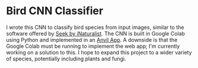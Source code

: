 # Bird CNN Classifier
I wrote this CNN to classify bird species from input images, similar to the software offered by [Seek by iNaturalist](https://www.inaturalist.org/pages/seek_app). The CNN is built in Google Colab using Python and implemented in an [Anvil App](https://anvil.works/). A downside is that the Google Colab must be running to implement the web app; I'm currently working on a solution to this. I hope to expand this project to a wider variety of species, potentially including plants and fungi. 
